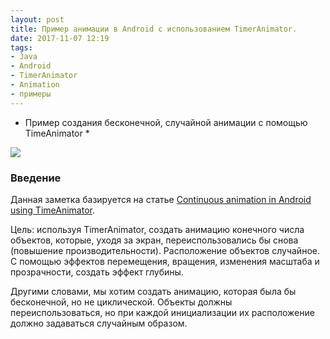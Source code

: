 ```yaml
---
layout: post
title: Пример анимации в Android с использованием TimerAnimator.
date: 2017-11-07 12:19
tags:
- Java
- Android
- TimerAnimator
- Animation
- примеры
---
```


* Пример создания бесконечной, случайной анимации с помощью TimeAnimator *

<img src="{{ site.baseurl }}/images/capture_revolution.png">

### Введение

Данная заметка базируется на статье <a href="https://medium.com/@patrick_iv/continuous-animation-using-timeanimator-5b8a903603fb">Continuous animation in Android using TimeAnimator</a>.

Цель: используя TimerAnimator, создать анимацию конечного числа объектов, которые, уходя за экран, переиспользовались бы снова (повышение производительности). Расположение объектов случайное. С помощью эффектов перемещения, вращения, изменения масштаба и прозрачности, создать эффект глубины.

Другими словами, мы хотим создать анимацию, которая была бы бесконечной, но не циклической. Объекты должны переиспользоваться, но при каждой инициализации их расположение должно задаваться случайным образом.



